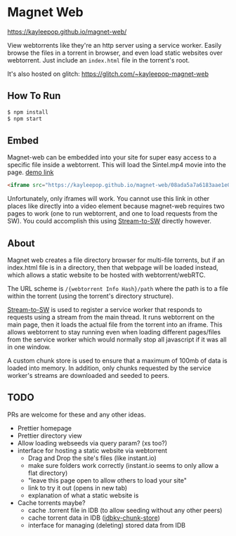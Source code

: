 # Magnet Web

https://kayleepop.github.io/magnet-web/

View webtorrents like they're an http server using a service worker. Easily browse the files in a torrent in browser, and even load static websites over webtorrent. Just include an `index.html` file in the torrent's root.

It's also hosted on glitch: https://glitch.com/~kayleepop-magnet-web

## How To Run

``` bash
$ npm install
$ npm start
```

## Embed

Magnet-web can be embedded into your site for super easy access to a specific file inside a webtorrent.
This will load the Sintel.mp4 movie into the page. [demo link](https://flems.io/#0=N4IgzgpgNhDGAuEAmIBcIB0ALeBbKIANCAGYCWMYaA2qAHYCGuEamO+RIsA9nYn6wA8ZEgCcmEAARhRsALwAdEDngAHMKgD0mgNYMAnjAiruqjAHMy8LAFcARhjLdNuBuboR4AWgDuEO5oADAAcDEgMAKwMAOwMAGwAjMEAzAwMEAkQgQCcSCkJSCRx0QAswUgRcXE5UQmBmgDKZHzQGLiqJUoAfIKaIuLMXZyQMAhOdFTogagJCSUgAL4AugtAA)
``` html
<iframe src="https://kayleepop.github.io/magnet-web/08ada5a7a6183aae1e09d831df6748d566095a10/Sintel.mp4"></iframe>
```

Unfortunately, only iframes will work. You cannot use this link in other places like directly into a video element because magnet-web requires two pages to work (one to run webtorrent, and one to load requests from the SW). You could accomplish this using [Stream-to-SW](https://github.com/KayleePop/stream-to-sw) directly however.

## About

Magnet web creates a file directory browser for multi-file torrents, but if an index.html file is in a directory, then that webpage will be loaded instead, which allows a static website to be hosted with webtorrent/webRTC.

The URL scheme is `/{webtorrent Info Hash}/path` where the path is to a file within the torrent (using the torrent's directory structure).

[Stream-to-SW](https://github.com/KayleePop/stream-to-sw) is used to register a service worker that responds to requests using a stream from the main thread. It runs webtorrent on the main page, then it loads the actual file from the torrent into an iframe. This allows webtorrent to stay running even when loading different pages/files from the service worker which would normally stop all javascript if it was all in one window.

A custom chunk store is used to ensure that a maximum of 100mb of data is loaded into memory. In addition, only chunks requested by the service worker's streams are downloaded and seeded to peers.

## TODO

PRs are welcome for these and any other ideas.

- Prettier homepage
- Prettier directory view
- Allow loading webseeds via query param? (xs too?)
- interface for hosting a static website via webtorrent
  - Drag and Drop the site's files (like instant.io)
  - make sure folders work correctly (instant.io seems to only allow a flat directory)
  - "leave this page open to allow others to load your site"
  - link to try it out (opens in new tab)
  - explanation of what a static website is
- Cache torrents maybe?
  - cache .torrent file in IDB (to allow seeding without any other peers)
  - cache torrent data in IDB ([idbkv-chunk-store](https://github.com/KayleePop/idbkv-chunk-store))
  - interface for managing (deleting) stored data from IDB
